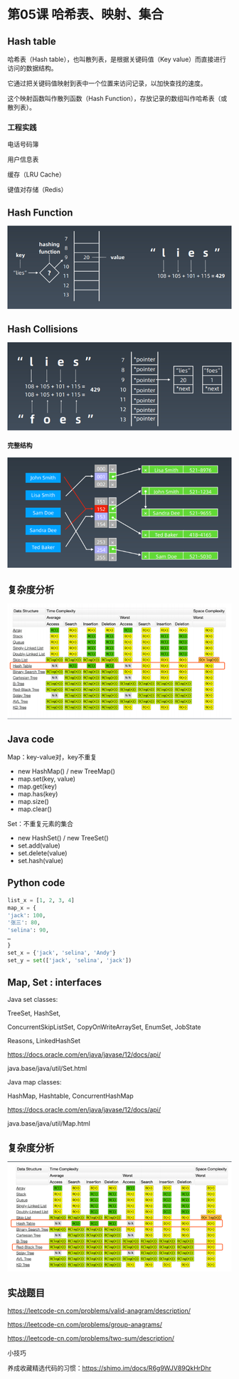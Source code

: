 # 第05课 哈希表、映射、集合



## Hash table

哈希表（Hash table），也叫散列表，是根据关键码值（Key value）而直接进行访问的数据结构。

它通过把关键码值映射到表中一个位置来访问记录，以加快查找的速度。

这个映射函数叫作散列函数（Hash Function），存放记录的数组叫作哈希表（或散列表）。

### 工程实践

电话号码簿

用户信息表

缓存（LRU Cache）

键值对存储（Redis）



## Hash Function

![hash-function](assets/5-hash-function.png)

## Hash Collisions

![hash-collisions](assets/5-hash-collisions.png)

#### 完整结构

![hash-wanzhengjiegou](assets/5-hash-wanzhengjiegou.png)

## 复杂度分析

![hash-fuzadu](assets/5-hash-fuzadu.png)



## Java code

Map：key-value对，key不重复

- new HashMap() / new TreeMap()
- map.set(key, value)
- map.get(key)
- map.has(key)
- map.size()
- map.clear()

Set：不重复元素的集合

- new HashSet() / new TreeSet()
- set.add(value)
- set.delete(value)
- set.hash(value)

## Python code

```python
list_x = [1, 2, 3, 4]
map_x = {
'jack': 100,
'张三': 80,
'selina': 90,
…
}
set_x = {'jack', 'selina', 'Andy'}
set_y = set(['jack', 'selina', 'jack'])
```

## Map, Set : interfaces

Java set classes:

TreeSet, HashSet,

ConcurrentSkipListSet, CopyOnWriteArraySet, EnumSet, JobState

Reasons, LinkedHashSet

https://docs.oracle.com/en/java/javase/12/docs/api/

java.base/java/util/Set.html



Java map classes:

HashMap, Hashtable, ConcurrentHashMap

https://docs.oracle.com/en/java/javase/12/docs/api/

java.base/java/util/Map.html

## 复杂度分析

![hash-fuzadu2](assets/5-hash-fuzadu2.png)

## 实战题目

https://leetcode-cn.com/problems/valid-anagram/description/

https://leetcode-cn.com/problems/group-anagrams/

https://leetcode-cn.com/problems/two-sum/description/

小技巧

养成收藏精选代码的习惯：https://shimo.im/docs/R6g9WJV89QkHrDhr